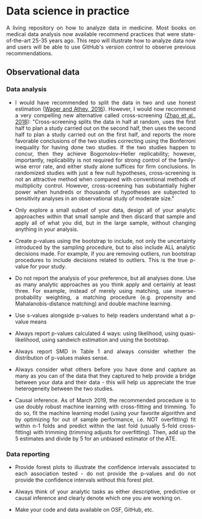 # Data science in practice

<div align="justify">

A living repository on how to analyze data in medicine. Most books on medical data analysis now available recommend practices that were state-of-the-art 25-35 years ago. This repo will illustrate how to analyze data now and users will be able to use GitHub's version control to observe previous recommendations.

## Observational data

### Data analysis

* I would have recommended to split the data in two and use honest estimation ([Wager and Athey, 2016](https://amstat-tandfonline-com.stanford.idm.oclc.org/doi/full/10.1080/01621459.2017.1319839?src=recsys)). However, I would now recommend a very compelling new alternative called cross-screening ([Zhao et al., 2018](https://amstat.tandfonline.com/doi/abs/10.1080/01621459.2017.1407770?journalCode=uasa20#.W0W2NS3wd24)): "Cross-screening splits the data in half at random, uses the first half to plan a study carried out on the second half, then uses the second half to plan a study carried out on the first half, and reports the more favorable conclusions of the two studies correcting using the Bonferroni inequality for having done two studies. If the two studies happen to concur, then they achieve Bogomolov–Heller replicability; however, importantly, replicability is not required for strong control of the family-wise error rate, and either study alone suffices for firm conclusions. In randomized studies with just a few null hypotheses, cross-screening is not an attractive method when compared with conventional methods of multiplicity control. However, cross-screening has substantially higher power when hundreds or thousands of hypotheses are subjected to sensitivity analyses in an observational study of moderate size."

* Only explore a small subset of your data, design all of your analytic approaches within that small sample and then discard that sample and apply all of what you did, but in the large sample, without changing anything in your analysis.

* Create p-values using the bootstrap to include, not only the uncertainty introduced by the sampling procedure, but to also include ALL analytic decisions made. For example, if you are removing outliers, run bootstrap procedures to include decisions related to outliers. This is the true p-value for your study.

* Do not report the analysis of your preference, but all analyses done. Use as many analytic approaches as you think apply and certainly at least three. For example, instead of merely using matching, use inverse-probability weighting, a matching procedure (e.g. propensity and Mahalanobis-distance matching) and double machine learning.

* Use s-values alongside p-values to help readers understand what a p-value means

* Always report p-values calculated 4 ways: using likelihood, using quasi-likelihood, using sandwich estimation and using the bootstrap.

* Always report SMD in Table 1 and always consider whether the distribution of p-values makes sense.

* Always consider what others before you have done and capture as many as you can of the data that they captured to help provide a bridge between your data and their data - this will help us appreciate the true heterogeneity between the two studies.

* Causal inference. As of March 2019, the recommended procedure is to use doubly robust machine learning with cross-fitting and trimming. To do so, fit the machine learning model (using your favorite algorithm and by optimizing for out of sample performance, i.e. NOT overfitting) fit within n-1 folds and predict within the last fold (usually 5-fold cross-fitting) with trimming (trimming adjusts for overfitting). Then, add up the 5 estimates and divide by 5 for an unbiased estimator of the ATE.

### Data reporting

* Provide forest plots to illustrate the confidence intervals associated to each association tested - do not provide the p-values and do not provide the confidence intervals without this forest plot.

* Always think of your analytic tasks as either descriptive, predictive or causal inference and clearly denote which one you are working on.

* Make your code and data available on OSF, GitHub, etc.


</div>
